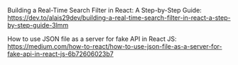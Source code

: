 Building a Real-Time Search Filter in React: A Step-by-Step Guide: https://dev.to/alais29dev/building-a-real-time-search-filter-in-react-a-step-by-step-guide-3lmm

How to use JSON file as a server for fake API in React JS: https://medium.com/how-to-react/how-to-use-json-file-as-a-server-for-fake-api-in-react-js-6b72606023b7
